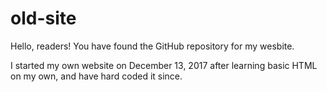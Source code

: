 # old-site
Hello, readers! You have found the GitHub repository for my wesbite.

I started my own website on December 13, 2017 after learning basic HTML on my own, and have hard coded it since.
